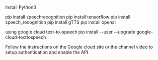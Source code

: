 
Install Python3

pip install speechrecognition
pip install tensorflow
pip install speech_recognition
pip install gTTS
pip install openai

using google cloud text-to-speech
pip install --user --upgrade google-cloud-texttospeech

Follow the instructions on the Google cloud site or the channel video to setup authentication and enable the API
